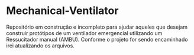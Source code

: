 # Mechanical-Ventilator


Repositório em construção e incompleto para ajudar aqueles que desejam construir protótipos de um ventilador emergencial utilizando um Ressucitador manual (AMBU). Conforme o projeto for sendo encaminhado irei atualizando os arquivos.


